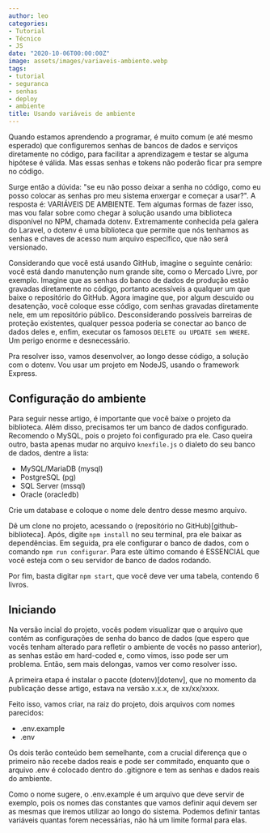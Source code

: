 ```yaml
---
author: leo
categories:
- Tutorial
- Técnico
- JS
date: "2020-10-06T00:00:00Z"
image: assets/images/variaveis-ambiente.webp
tags:
- tutorial
- seguranca
- senhas
- deploy
- ambiente
title: Usando variáveis de ambiente
---
```


Quando estamos aprendendo a programar, é muito comum (e até mesmo esperado) que configuremos senhas de bancos de dados e serviços diretamente no código, para facilitar a aprendizagem e testar se alguma hipótese é válida. Mas essas senhas e tokens não poderão ficar pra sempre no código.

Surge então a dúvida: "se eu não posso deixar a senha no código, como eu posso colocar as senhas pro meu sistema enxergar e começar a usar?". A resposta é: VARIÁVEIS DE AMBIENTE. Tem algumas formas de fazer isso, mas vou falar sobre como chegar à solução usando uma biblioteca disponível no NPM, chamada dotenv. Extremamente conhecida pela galera do Laravel, o dotenv é uma biblioteca que permite que nós tenhamos as senhas e chaves de acesso num arquivo específico, que não será versionado.

Considerando que você está usando GitHub, imagine o seguinte cenário: você está dando manutenção num grande site, como o Mercado Livre, por exemplo. Imagine que as senhas do banco de dados de produção estão gravadas diretamente no código, portanto acessíveis a qualquer um que baixe o repositório do GitHub. Agora imagine que, por algum descuido ou desatenção, você coloque esse código, com senhas gravadas diretamente nele, em um repositório público. Desconsiderando possíveis barreiras de proteção existentes, qualquer pessoa poderia se conectar ao banco de dados deles e, enfim, executar os famosos ```DELETE ou UPDATE sem WHERE```. Um perigo enorme e desnecessário.

Pra resolver isso, vamos desenvolver, ao longo desse código, a solução com o dotenv. Vou usar um projeto em NodeJS, usando o framework Express.

## Configuração do ambiente

Para seguir nesse artigo, é importante que você baixe o projeto da biblioteca. Além disso, precisamos ter um banco de dados configurado. Recomendo o MySQL, pois o projeto foi configurado pra ele. Caso queira outro, basta apenas mudar no arquivo ```knexfile.js``` o dialeto do seu banco de dados, dentre a lista:

 - MySQL/MariaDB (mysql)
 - PostgreSQL (pg)
 - SQL Server (mssql)
 - Oracle (oracledb)

Crie um database e coloque o nome dele dentro desse mesmo arquivo.

Dê um clone no projeto, acessando o (repositório no GitHub)[github-biblioteca]. Após, digite ```npm install``` no seu terminal, pra ele baixar as dependências. Em seguida, pra ele configurar o banco de dados, com o comando ```npm run configurar```. Para este último comando é ESSENCIAL que você esteja com o seu servidor de banco de dados rodando.

Por fim, basta digitar ```npm start```, que você deve ver uma tabela, contendo 6 livros.

## Iniciando

Na versão incial do projeto, vocês podem visualizar que o arquivo que contém as configurações de senha do banco de dados (que espero que vocês tenham alterado para refletir o ambiente de vocês no passo anterior), as senhas estão em hard-coded e, como vimos, isso pode ser um problema. Então, sem mais delongas, vamos ver como resolver isso.

A primeira etapa é instalar o pacote (dotenv)[dotenv], que no momento da publicação desse artigo, estava na versão x.x.x, de xx/xx/xxxx.

Feito isso, vamos criar, na raiz do projeto, dois arquivos com nomes parecidos:

 - .env.example
 - .env

Os dois terão conteúdo bem semelhante, com a crucial diferença que o primeiro não recebe dados reais e pode ser commitado, enquanto que o arquivo .env é colocado dentro do .gitignore e tem as senhas e dados reais do ambiente.

Como o nome sugere, o .env.example é um arquivo que deve servir de exemplo, pois os nomes das constantes que vamos definir aqui devem ser as mesmas que iremos utilizar ao longo do sistema. Podemos definir tantas variáveis quantas forem necessárias, não há um limite formal para elas.
